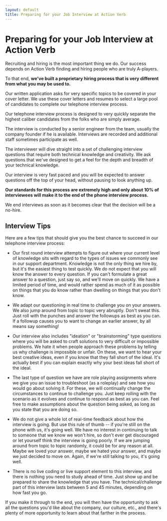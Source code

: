 ```yaml
---
layout: default
title: Preparing for your Job Interview at Action Verb
---
```


# Preparing for your Job Interview at Action Verb

Recruiting and hiring is the most important thing we do.  Our success
depends on Action Verb finding and hiring people who are truly
A-players.

To that end, **we've built a proprietary hiring process that is very
different from what you may be used to.**

Our written application asks for very specific topics to be covered in
your cover letter.  We use these cover letters and resumes to select
a large pool of candidates to complete our telephone interview process.

Our telephone interview process is designed to very quickly separate
the highest caliber candidates from the folks who are simply average.

The interview is conducted by a senior engineer from the team,
usually the company founder if he is available.  Interviews are recorded
and additional staff sometimes participate as well.

The interviewer will dive straight into a set of challenging interview
questions that require both technical knowledge and creativity. We ask
questions that we've designed to get a feel for the depth and breadth
of your technical knowledge.

Our interview is very fast paced and you will be expected to answer
questions off the top of your head, without pausing to look anything up.

**Our standards for this process are extremely high and only about 10% of
interviewees will make it to the end of the phone interview process.**

We end interviews as soon as it becomes clear that the decision will be
a no-hire.


## Interview Tips

Here are a few tips that should give you the best chance to succeed in
our telephone interview process:

 * Our first round interview attempts to figure out where your current level of knowledge sits with regard to the types of issues we commonly see in our support department. Knowledge is not the only thing we hire by, but it's the easiest thing to test quickly. We do not expect that you will know the answer to every question. If you can't formulate a great answer to a question, just say so, and we'll move on quickly. We have a limited period of time, and would rather spend as much of it as possible on things that you do know rather than dwelling on things that you don't know.

 * We adapt our questioning in real time to challenge you on your answers. We also jump around from topic to topic very abruptly. Don't sweat this.  Just roll with the punches and answer the followups as best as you can.  If a followup causes you to want to change an earlier answer, by all means say something!

 * Our interview also includes "ideation" or "brainstorming" type questions where you will be asked to craft solutions to very difficult or impossible problems. We hate it when people approach these problems by telling us why challenge is impossible or unfair. On these, we want to hear your best creative ideas, even if you know that they fall short of the ideal. It's actually best if you can explain exactly why your best ideas fall short of the ideal.

 * The last type of question we have are role playing assignments where we give you an issue to troubleshoot (as a roleplay) and see how you would go about solving it. For these, we will continually change the circumstances to continue to challenge you. Just keep rolling with the scenario as it evolves and continue to respond as best as you can. Feel free to make assumptions about the question being asked, as long as you state that you are doing so.

 * We do not give a whole lot of real-time feedback about how the interview is going. But use this rule of thumb -- if you're still on the phone with us, it's going well. We have no interest in continuing to talk to someone that we know we won't hire, so don't ever get discouraged or let yourself think the interview is going poorly. If we are jumping around from topic to topic randomly, it could be for any reason at all. Maybe we loved your answer, maybe we hated your answer, and maybe we just decided to move on. Again, if we're still talking to you, it's going well.

 * There is no live coding or live support element to this interview, and there is nothing you need to study ahead of time. Just show up and be prepared to share the knowledge that you have. The technical/challenge part of this interview lasts between 5 and 45 minutes, depending on how fast you go.

 If you make it through to the end, you will then have the opportunity to
 ask all the questions you'd like about the company, our culture, etc.,
 and there's plenty of more opportunity to learn about that farther in the process.
